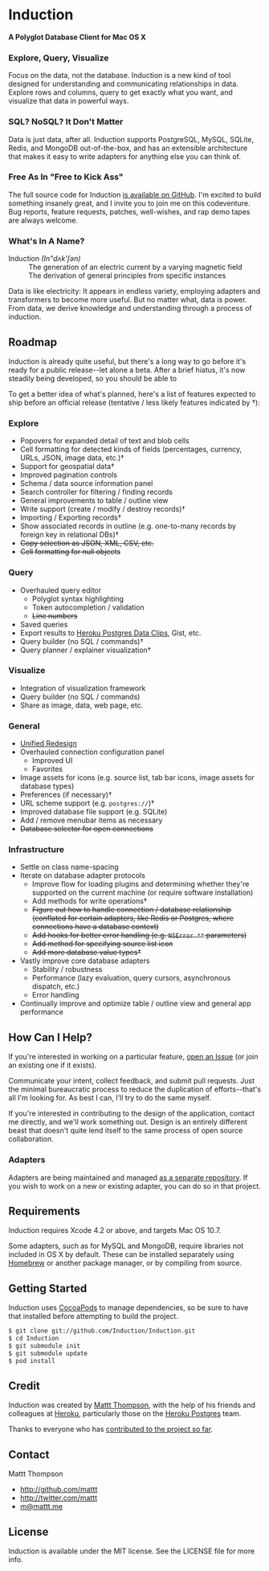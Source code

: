 # Induction
**A Polyglot Database Client for Mac OS X**

### Explore, Query, Visualize

Focus on the data, not the database. Induction is a new kind of tool designed for understanding and communicating relationships in data. Explore rows and columns, query to get exactly what you want, and visualize that data in powerful ways.

### SQL? NoSQL? It Don't Matter

Data is just data, after all. Induction supports PostgreSQL, MySQL, SQLite, Redis, and MongoDB  out-of-the-box, and has an extensible architecture that makes it easy to write adapters for anything else you can think of.

### Free As In "Free to Kick Ass"

The full source code for Induction [is available on GitHub](https://github.com/Induction/Induction). I'm excited to build something insanely great, and I invite you to join me on this codeventure. Bug reports, feature requests, patches, well-wishes, and rap demo tapes are always welcome.

### What's In A Name?

<dl>
  <dt>
    Induction <em class="pronunciation">(In"dʌk'ʃən)</em>
  </dt>
  <dd>The generation of an electric current by a varying magnetic field</dd>
  <dd>The derivation of general principles from specific instances</dd>
</dl>

Data is like electricity: It appears in endless variety, employing adapters and transformers to become more useful. But no matter what, data is power. From data, we derive knowledge and understanding through a process of induction.

## Roadmap

Induction is already quite useful, but there's a long way to go before it's ready for a public release--let alone a beta. After a brief hiatus, it's now steadily being developed, so you should be able to 

To get a better idea of what's planned, here's a list of features expected to ship before an official release (tentative / less likely features indicated by †):

### Explore

- Popovers for expanded detail of text and blob cells
- Cell formatting for detected kinds of fields (percentages, currency, URLs, JSON, image data, etc.)†
- Support for geospatial data†
- Improved pagination controls
- Schema / data source information panel
- Search controller for filtering / finding records
- General improvements to table / outline view
- Write support (create / modify / destroy records)†
- Importing / Exporting records†
- Show associated records in outline (e.g. one-to-many records by foreign key in relational DBs)†
- ~~Copy selection as JSON, XML, CSV, etc.~~
- ~~Cell formatting for null objects~~

### Query

- Overhauled query editor
  - Polyglot syntax highlighting
  - Token autocompletion / validation
  - ~~Line numbers~~
- Saved queries
- Export results to [Heroku Postgres Data Clips](https://postgres.heroku.com/blog/past/2012/1/31/simple_data_sharing_with_data_clips/), Gist, etc.
- Query builder (no SQL / commands)†
- Query planner / explainer visualization†

### Visualize

- Integration of visualization framework
- Query builder (no SQL / commands)
- Share as image, data, web page, etc.

### General

- [Unified Redesign](https://gist.github.com/3762989)
- Overhauled connection configuration panel
  - Improved UI
  - Favorites
- Image assets for icons (e.g. source list, tab bar icons, image assets for database types)
- Preferences (if necessary)†
- URL scheme support (e.g. `postgres://`)†
- Improved database file support (e.g. SQLite)
- Add / remove menubar items as necessary
- ~~Database selector for open connections~~

### Infrastructure

- Settle on class name-spacing
- Iterate on database adapter protocols
  - Improve flow for loading plugins and determining whether they're supported on the current machine (or require software installation)
  - Add methods for write operations†
  - ~~Figure out how to handle connection / database relationship (conflated for certain adapters, like Redis or Postgres, where connections have a database context)~~
  - ~~Add hooks for better error handling (e.g. `NSError **` parameters)~~
  - ~~Add method for specifying source list icon~~
  - ~~Add more database value types†~~
- Vastly improve core database adapters
  - Stability / robustness
  - Performance (lazy evaluation, query cursors, asynchronous dispatch, etc.)
  - Error handling
- Continually improve and optimize table / outline view and general app performance

## How Can I Help?

If you're interested in working on a particular feature, [open an Issue](https://github.com/Induction/Induction/issues) (or join an existing one if it exists).

Communicate your intent, collect feedback, and submit pull requests. Just the minimal bureaucratic process to reduce the duplication of efforts--that's all I'm looking for. As best I can, I'll try to do the same myself.

If you're interested in contributing to the design of the application, contact me directly, and we'll work something out. Design is an entirely different beast that doesn't quite lend itself to the same process of open source collaboration.

### Adapters

Adapters are being maintained and managed [as a separate repository](https://github.com/Induction/Adapters). If you wish to work on a new or existing adapter, you can do so in that project.

## Requirements

Induction requires Xcode 4.2 or above, and targets Mac OS 10.7. 

Some adapters, such as for MySQL and MongoDB, require libraries not included in OS X by default. These can be installed separately using [Homebrew](http://mxcl.github.com/homebrew/) or another package manager, or by compiling from source.

## Getting Started

Induction uses [CocoaPods](https://github.com/CocoaPods/CocoaPods) to manage dependencies, so be sure to have that installed before attempting to build the project.

``` bash
$ git clone git://github.com/Induction/Induction.git
$ cd Induction
$ git submodule init
$ git submodule update
$ pod install
```

## Credit

Induction was created by [Mattt Thompson](http://twitter.com/mattt/), with the help of his friends and colleagues at [Heroku](http://www.heroku.com/), particularly those on the [Heroku Postgres](https://postgres.heroku.com/) team.

Thanks to everyone who has [contributed to the project so far](https://github.com/Induction/Induction/contributors).

## Contact

Mattt Thompson

- http://github.com/mattt
- http://twitter.com/mattt
- m@mattt.me

## License

Induction is available under the MIT license. See the LICENSE file for more info.
